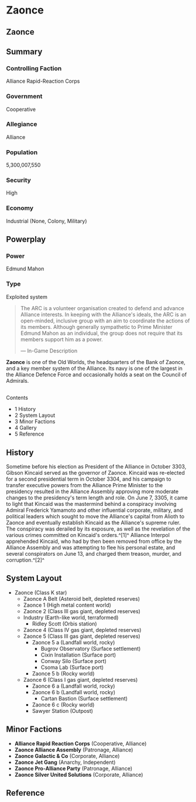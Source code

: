 # Zaonce
## Zaonce

		

## Summary

### Controlling Faction

Alliance Rapid-Reaction Corps

### Government

Cooperative

### Allegiance

Alliance

### Population

5,300,007,550

### Security

High

### Economy

Industrial (None, Colony, Military)

## Powerplay

### Power

Edmund Mahon

### Type

Exploited system

> 
> 
> The ARC is a volunteer organisation created to defend and advance Alliance interests. In keeping with the Alliance's ideals, the ARC is an open-minded, inclusive group with an aim to coordinate the actions of its members. Although generally sympathetic to Prime Minister Edmund Mahon as an individual, the group does not require that its members support him as a power.
> 
> 
> — In-Game Description
> 

**Zaonce** is one of the Old Worlds, the headquarters of the Bank of Zaonce, and a key member system of the Alliance. Its navy is one of the largest in the Alliance Defence Force and occasionally holds a seat on the Council of Admirals.

## 

Contents

- 1 History
- 2 System Layout
- 3 Minor Factions
- 4 Gallery
- 5 Reference

## History

Sometime before his election as President of the Alliance in October 3303, Gibson Kincaid served as the governor of Zaonce. Kincaid was re-elected for a second presidential term in October 3304, and his campaign to transfer executive powers from the Alliance Prime Minister to the presidency resulted in the Alliance Assembly approving more moderate changes to the presidency's term length and role. On June 7, 3305, it came to light that Kincaid was the mastermind behind a conspiracy involving Admiral Frederick Yamamoto and other influential corporate, military, and political leaders which sought to move the Alliance's capital from Alioth to Zaonce and eventually establish Kincaid as the Alliance's supreme ruler. The conspiracy was derailed by its exposure, as well as the revelation of the various crimes committed on Kincaid's orders.^[1]^ Alliance Interpol apprehended Kincaid, who had by then been removed from office by the Alliance Assembly and was attempting to flee his personal estate, and several conspirators on June 13, and charged them treason, murder, and corruption.^[2]^

## System Layout

- Zaonce (Class K star)
    - Zaonce A Belt (Asteroid belt, depleted reserves)
    - Zaonce 1 (High metal content world)
    - Zaonce 2 (Class III gas giant, depleted reserves)
    - Industry (Earth-like world, terraformed)
        - Ridley Scott (Orbis station)
    - Zaonce 4 (Class IV gas giant, depleted reserves)
    - Zaonce 5 (Class III gas giant, depleted reserves)
        - Zaonce 5 a (Landfall world, rocky)
            - Bugrov Observatory (Surface settlement)
            - Cixin Installation (Surface port)
            - Conway Silo (Surface port)
            - Csoma Lab (Surface port)
        - Zaonce 5 b (Rocky world)
    - Zaonce 6 (Class I gas giant, depleted reserves)
        - Zaonce 6 a (Landfall world, rocky)
        - Zaonce 6 b (Landfall world, rocky)
            - Cartan Bastion (Surface settlement)
        - Zaonce 6 c (Rocky world)
        - Sawyer Station (Outpost)

## Minor Factions

- **Alliance Rapid Reaction Corps** (Cooperative, Alliance)
- **Zaonce Alliance Assembly** (Patronage, Alliance)
- **Zaonce Galactic & Co** (Corporate, Alliance)
- **Zaonce Jet Gang** (Anarchy, Independent)
- **Zaonce Pro-Alliance Party** (Patronage, Alliance)
- **Zaonce Silver United Solutions** (Corporate, Alliance)

## Reference
